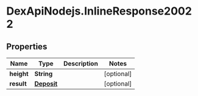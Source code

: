 # DexApiNodejs.InlineResponse20022

## Properties

Name | Type | Description | Notes
------------ | ------------- | ------------- | -------------
**height** | **String** |  | [optional] 
**result** | [**Deposit**](Deposit.md) |  | [optional] 


